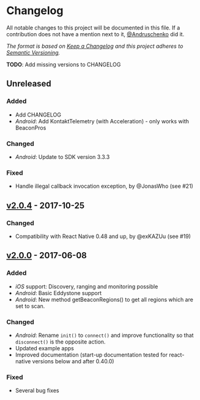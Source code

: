 # Changelog

All notable changes to this project will be documented in this file. If a contribution does not have a mention next to it, [@Andruschenko](https://github.com/Andruschenko) did it.

_The format is based on [Keep a Changelog](http://keepachangelog.com/) and this project adheres to [Semantic Versioning](http://semver.org/)._

**TODO**: Add missing versions to CHANGELOG

## Unreleased

### Added
* Add CHANGELOG
* _Android_: Add KontaktTelemetry (with Acceleration) - only works with BeaconPros

### Changed
* _Android_: Update to SDK version 3.3.3

### Fixed
* Handle illegal callback invocation exception, by @JonasWho (see #21)

## [v2.0.4] - 2017-10-25

### Changed
* Compatibility with React Native 0.48 and up, by @exKAZUu (see #19)

## [v2.0.0] - 2017-06-08

### Added
* _iOS_ support: Discovery, ranging and monitoring possible
* _Android_: Basic Eddystone support
* _Android_: New method getBeaconRegions() to get all regions which are set to scan.


### Changed
* _Android_: Rename `init()` to `connect()` and improve functionality so that `disconnect()` is the opposite action.
* Updated example apps
* Improved documentation (start-up documentation tested for react-native versions below and after 0.40.0)

### Fixed
* Several bug fixes

[unreleased]: https://github.com/Artirigo/react-native-kontaktio/compare/v2.0.4...master
[v2.0.4]: https://github.com/Artirigo/react-native-kontaktio/compare/v2.0.3...v2.0.4
[v2.0.0]: https://github.com/Artirigo/react-native-kontaktio/compare/v1.2.0...v2.0.0